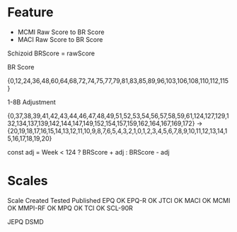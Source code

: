 # Feature
* MCMI Raw Score to BR Score
* MACI Raw Score to BR Score

Schizoid
BRScore = rawScore 

BR Score

{0,12,24,36,48,60,64,68,72,74,75,77,79,81,83,85,89,96,103,106,108,110,112,115}


1-8B Adjustment

{0,37,38,39,41,42,43,44,46,47,48,49,51,52,53,54,56,57,58,59,61,124,127,129,132,134,137,139,142,144,147,149,152,154,157,159,162,164,167,169,172}
->
{20,19,18,17,16,15,14,13,12,11,10,9,8,7,6,5,4,3,2,1,0,1,2,3,4,5,6,7,8,9,10,11,12,13,14,15,16,17,18,19,20}

const adj = 
Week < 124 ? BRScore + adj : BRScore - adj


# Scales
Scale         Created          Tested           Published
EPQ             OK
EPQ-R           OK
JTCI            OK
MACI            OK
MCMI            OK
MMPI-RF         OK
MPQ             OK
TCI             OK
SCL-90R

JEPQ
DSMD
